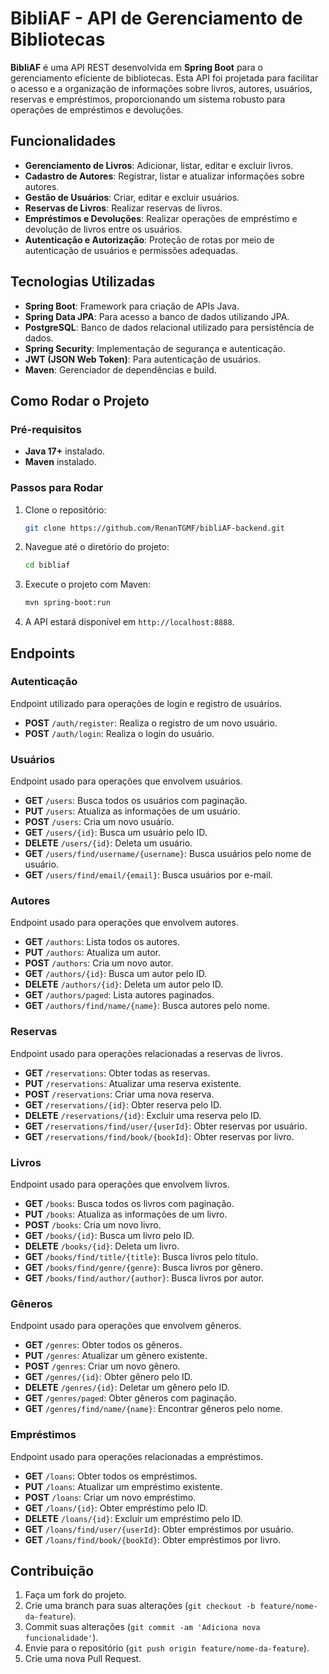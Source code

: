 # BibliAF - API de Gerenciamento de Bibliotecas

**BibliAF** é uma API REST desenvolvida em **Spring Boot** para o gerenciamento eficiente de bibliotecas. Esta API foi projetada para facilitar o acesso e a organização de informações sobre livros, autores, usuários, reservas e empréstimos, proporcionando um sistema robusto para operações de empréstimos e devoluções.

## Funcionalidades

- **Gerenciamento de Livros**: Adicionar, listar, editar e excluir livros.
- **Cadastro de Autores**: Registrar, listar e atualizar informações sobre autores.
- **Gestão de Usuários**: Criar, editar e excluir usuários.
- **Reservas de Livros**: Realizar reservas de livros.
- **Empréstimos e Devoluções**: Realizar operações de empréstimo e devolução de livros entre os usuários.
- **Autenticação e Autorização**: Proteção de rotas por meio de autenticação de usuários e permissões adequadas.

## Tecnologias Utilizadas

- **Spring Boot**: Framework para criação de APIs Java.
- **Spring Data JPA**: Para acesso a banco de dados utilizando JPA.
- **PostgreSQL**: Banco de dados relacional utilizado para persistência de dados.
- **Spring Security**: Implementação de segurança e autenticação.
- **JWT (JSON Web Token)**: Para autenticação de usuários.
- **Maven**: Gerenciador de dependências e build.

## Como Rodar o Projeto

### Pré-requisitos

- **Java 17+** instalado.
- **Maven** instalado.

### Passos para Rodar

1. Clone o repositório:

   ```bash
   git clone https://github.com/RenanTGMF/bibliAF-backend.git
   ```

2. Navegue até o diretório do projeto:

   ```bash
   cd bibliaf
   ```

3. Execute o projeto com Maven:

   ```bash
   mvn spring-boot:run
   ```

4. A API estará disponível em `http://localhost:8888`.

## Endpoints

### **Autenticação**
Endpoint utilizado para operações de login e registro de usuários.

- **POST** `/auth/register`: Realiza o registro de um novo usuário.
- **POST** `/auth/login`: Realiza o login do usuário.

### **Usuários**
Endpoint usado para operações que envolvem usuários.

- **GET** `/users`: Busca todos os usuários com paginação.
- **PUT** `/users`: Atualiza as informações de um usuário.
- **POST** `/users`: Cria um novo usuário.
- **GET** `/users/{id}`: Busca um usuário pelo ID.
- **DELETE** `/users/{id}`: Deleta um usuário.
- **GET** `/users/find/username/{username}`: Busca usuários pelo nome de usuário.
- **GET** `/users/find/email/{email}`: Busca usuários por e-mail.

### **Autores**
Endpoint usado para operações que envolvem autores.

- **GET** `/authors`: Lista todos os autores.
- **PUT** `/authors`: Atualiza um autor.
- **POST** `/authors`: Cria um novo autor.
- **GET** `/authors/{id}`: Busca um autor pelo ID.
- **DELETE** `/authors/{id}`: Deleta um autor pelo ID.
- **GET** `/authors/paged`: Lista autores paginados.
- **GET** `/authors/find/name/{name}`: Busca autores pelo nome.

### **Reservas**
Endpoint usado para operações relacionadas a reservas de livros.

- **GET** `/reservations`: Obter todas as reservas.
- **PUT** `/reservations`: Atualizar uma reserva existente.
- **POST** `/reservations`: Criar uma nova reserva.
- **GET** `/reservations/{id}`: Obter reserva pelo ID.
- **DELETE** `/reservations/{id}`: Excluir uma reserva pelo ID.
- **GET** `/reservations/find/user/{userId}`: Obter reservas por usuário.
- **GET** `/reservations/find/book/{bookId}`: Obter reservas por livro.

### **Livros**
Endpoint usado para operações que envolvem livros.

- **GET** `/books`: Busca todos os livros com paginação.
- **PUT** `/books`: Atualiza as informações de um livro.
- **POST** `/books`: Cria um novo livro.
- **GET** `/books/{id}`: Busca um livro pelo ID.
- **DELETE** `/books/{id}`: Deleta um livro.
- **GET** `/books/find/title/{title}`: Busca livros pelo título.
- **GET** `/books/find/genre/{genre}`: Busca livros por gênero.
- **GET** `/books/find/author/{author}`: Busca livros por autor.

### **Gêneros**
Endpoint usado para operações que envolvem gêneros.

- **GET** `/genres`: Obter todos os gêneros.
- **PUT** `/genres`: Atualizar um gênero existente.
- **POST** `/genres`: Criar um novo gênero.
- **GET** `/genres/{id}`: Obter gênero pelo ID.
- **DELETE** `/genres/{id}`: Deletar um gênero pelo ID.
- **GET** `/genres/paged`: Obter gêneros com paginação.
- **GET** `/genres/find/name/{name}`: Encontrar gêneros pelo nome.

### **Empréstimos**
Endpoint usado para operações relacionadas a empréstimos.

- **GET** `/loans`: Obter todos os empréstimos.
- **PUT** `/loans`: Atualizar um empréstimo existente.
- **POST** `/loans`: Criar um novo empréstimo.
- **GET** `/loans/{id}`: Obter empréstimo pelo ID.
- **DELETE** `/loans/{id}`: Excluir um empréstimo pelo ID.
- **GET** `/loans/find/user/{userId}`: Obter empréstimos por usuário.
- **GET** `/loans/find/book/{bookId}`: Obter empréstimos por livro.

## Contribuição

1. Faça um fork do projeto.
2. Crie uma branch para suas alterações (`git checkout -b feature/nome-da-feature`).
3. Commit suas alterações (`git commit -am 'Adiciona nova funcionalidade'`).
4. Envie para o repositório (`git push origin feature/nome-da-feature`).
5. Crie uma nova Pull Request.

